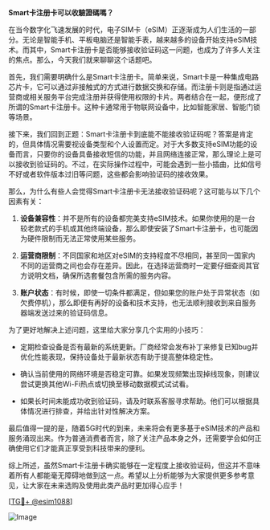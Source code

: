 **Smart卡注册卡可以收驗證碼嗎？**

在当今数字化飞速发展的时代，电子SIM卡（eSIM）正逐渐成为人们生活的一部分。无论是智能手机、平板电脑还是智能手表，越来越多的设备开始支持eSIM技术。而其中，Smart卡注册卡是否能够接收验证码这一问题，也成为了许多人关注的焦点。那么，今天我们就来聊聊这个话题吧。

首先，我们需要明确什么是Smart卡注册卡。简单来说，Smart卡是一种集成电路芯片卡，它可以通过非接触式的方式进行数据交换和存储。而注册卡则是指通过运营商或相关服务平台完成注册并获得使用权限的卡片。两者结合在一起，便形成了所谓的Smart卡注册卡。这种卡通常用于物联网设备中，比如智能家居、智能门锁等场景。

接下来，我们回到正题：Smart卡注册卡到底能不能接收验证码呢？答案是肯定的，但具体情况需要视设备类型和个人设置而定。对于大多数支持eSIM功能的设备而言，只要你的设备具备接收短信的功能，并且网络连接正常，那么理论上是可以接收到验证码的。不过，在实际操作过程中，可能会遇到一些小插曲，比如信号不好或者软件版本过旧等问题，这些都会影响验证码的接收效果。

那么，为什么有些人会觉得Smart卡注册卡无法接收验证码呢？这可能与以下几个因素有关：

1. **设备兼容性**：并不是所有的设备都完美支持eSIM技术。如果你使用的是一台较老款式的手机或其他终端设备，那么即使安装了Smart卡注册卡，也可能因为硬件限制而无法正常使用某些服务。
   
2. **运营商限制**：不同国家和地区对eSIM的支持程度不尽相同，甚至同一国家内不同的运营商之间也会存在差异。因此，在选择运营商时一定要仔细查阅其官方说明文档，确保所选套餐包含所需的服务内容。

3. **账户状态**：有时候，即使一切条件都满足，但如果您的账户处于异常状态（如欠费停机），那么即便有再好的设备和技术支持，也无法顺利接收到来自服务器端发送过来的验证码信息。

为了更好地解决上述问题，这里给大家分享几个实用的小技巧：

- 定期检查设备是否有最新的系统更新。厂商经常会发布补丁来修复已知bug并优化性能表现，保持设备处于最新状态有助于提高整体稳定性。
  
- 确认当前使用的网络环境是否稳定可靠。如果发现频繁出现掉线现象，则建议尝试更换其他Wi-Fi热点或切换至移动数据模式试试看。

- 如果长时间未能成功收到验证码，请及时联系客服寻求帮助。他们可以根据具体情况进行排查，并给出针对性解决方案。

最后值得一提的是，随着5G时代的到来，未来将会有更多基于eSIM技术的产品和服务涌现出来。作为普通消费者而言，除了关注产品本身之外，还需要学会如何正确使用它们才能真正享受到科技带来的便利。

综上所述，虽然Smart卡注册卡确实能够在一定程度上接收验证码，但这并不意味着所有人都能毫无障碍地做到这一点。希望以上分析能够为大家提供更多参考意见，让大家在未来选购及使用此类产品时更加得心应手！

[[TG💪+ @esim1088](https://t.me/s/esim1088)]

![Image](https://i.postimg.cc/4NQfJmqS/Snipaste-2025-05-13-00-14-12.png)
